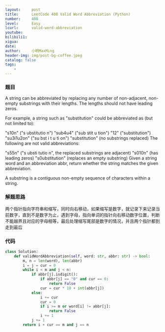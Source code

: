 ```yaml
---
layout:     post
title:      LeetCode 408 Valid Word Abbreviation (Python)
number:     408
level:      Easy
lcurl:      valid-word-abbreviation
youtube:    
bilibili1:  
xigua:      
date:       
author:     小明MaxMing
header-img: img/post-bg-coffee.jpeg
catalog: false
tags:
    - 
---
```


### 题目

A string can be abbreviated by replacing any number of non-adjacent, non-empty substrings with their lengths. The lengths should not have leading zeros.

For example, a string such as "substitution" could be abbreviated as (but not limited to):

"s10n" ("s ubstitutio n")
"sub4u4" ("sub stit u tion")
"12" ("substitution")
"su3i1u2on" ("su bst i t u ti on")
"substitution" (no substrings replaced)
The following are not valid abbreviations:

"s55n" ("s ubsti tutio n", the replaced substrings are adjacent)
"s010n" (has leading zeros)
"s0ubstitution" (replaces an empty substring)
Given a string word and an abbreviation abbr, return whether the string matches the given abbreviation.

A substring is a contiguous non-empty sequence of characters within a string.

### 解题思路

两个指针指向字符串和缩写，同时向右移动，如果缩写是数字，就记录下来记录当前数字，直到不是数字为止，遇到字母，指向单词的指针向右移动数字位置，判断不能越界且对应的字母相等，最后处理缩写尾部是数字的情况，并且两个指针都到走到最后

### 代码
```python
class Solution:
    def validWordAbbreviation(self, word: str, abbr: str) -> bool:
        m, n = len(word), len(abbr)
        i = j = cur = 0
        while i < m and j < n:
            if abbr[j].isdigit():
                if abbr[j] == "0" and cur == 0:
                    return False
                cur = cur * 10 + int(abbr[j])
            else:
                i += cur
                cur = 0
                if i >= m or word[i] != abbr[j]:
                    return False
                i += 1
            j += 1
        return i + cur == m and j == n
```
